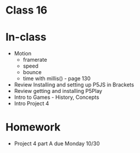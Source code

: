 # Class 16

# In-class

* Motion 
	* framerate
	* speed
	* bounce
	* time with millis() - page 130
* Review Installing and setting up P5JS in Brackets
* Review getting and installing P5Play
* Intro to Games - History, Concepts
* Intro Project 4

# Homework 
* Project 4 part A due Monday 10/30
